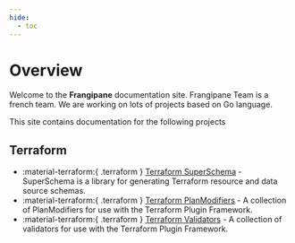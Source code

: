 ```yaml
---
hide:
  - toc
---
```


# Overview

Welcome to the **Frangipane** documentation site.
Frangipane Team is a french team. We are working on lots of projects based on Go language.

This site contains documentation for the following projects

## Terraform

* :material-terraform:{ .terraform } [Terraform SuperSchema](terraform/superschema/why/) - SuperSchema is a library for generating Terraform resource and data source schemas.
* :material-terraform:{ .terraform } [Terraform PlanModifiers](terraform/planmodifiers/getting-started/) - A collection of PlanModifiers for use with the Terraform Plugin Framework.
* :material-terraform:{ .terraform } [Terraform Validators](terraform/validators/getting-started/) - A collection of validators for use with the Terraform Plugin Framework.

